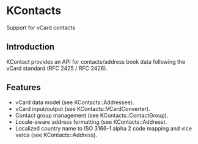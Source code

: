 # KContacts

Support for vCard contacts

## Introduction

KContact provides an API for contacts/address book data following the
vCard standard (RFC 2425 / RFC 2426).

## Features
- vCard data model (see KContacts::Addressee).
- vCard input/output (see KContacts::VCardConverter).
- Contact group management (see KContacts::ContactGroup).
- Locale-aware address formatting (see KContacts::Address).
- Localized country name to ISO 3166-1 alpha 2 code mapping and vice verca (see KContacts::Address).
